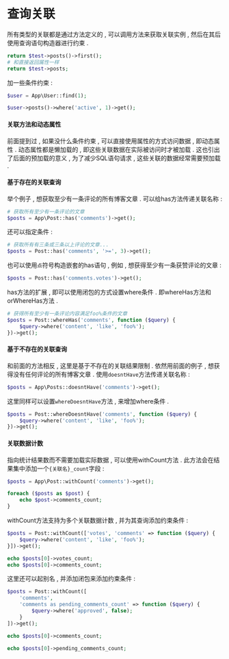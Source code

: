 # 查询关联

所有类型的关联都是通过方法定义的 , 可以调用方法来获取关联实例 , 然后在其后使用查询语句构造器进行约束 .

```php
return $test->posts()->first();
# 和直接返回属性一样
return $test->posts;
```

加一些条件约束 :

```php
$user = App\User::find(1);

$user->posts()->where('active', 1)->get();
```

#### 关联方法和动态属性

前面提到过 , 如果没什么条件约束 , 可以直接使用属性的方式访问数据 , 即动态属性 . 动态属性都是懒加载的 , 即这些关联数据在实际被访问时才被加载 . 这也引出了后面的预加载的意义 , 为了减少SQL语句请求 , 这些关联的数据经常需要预加载 .

#### 基于存在的关联查询

举个例子 , 想获取至少有一条评论的所有博客文章 . 可以给has方法传递关联名称 :

```php
# 获取所有至少有一条评论的文章
$posts = App\Post::has('comments')->get();
```

还可以指定条件 :

```php
# 获取所有有三条或三条以上评论的文章...
$posts = Post::has('comments', '>=', 3)->get();
```

也可以使用`点`符号构造嵌套的has语句 , 例如 , 想获得至少有一条获赞评论的文章 :

```php
$posts = Post::has('comments.votes')->get();
```

has方法的扩展 , 即可以使用闭包的方式设置where条件 . 即whereHas方法和orWhereHas方法 .

```php
# 获得所有至少有一条评论内容满足foo%条件的文章
$posts = Post::whereHas('comments', function ($query) {
    $query->where('content', 'like', 'foo%');
})->get();
```

#### 基于不存在的关联查询

和前面的方法相反 , 这里是基于不存在的关联结果限制 . 依然用前面的例子 , 想获得没有任何评论的所有博客文章 . 使用`doesntHave`方法传递关联名称 :

```php
$posts = App\Posts::doesntHave('comments')->get();
```

这里同样可以设置`whereDoesntHave`方法 , 来增加where条件 .

```php
$posts = Post::whereDoesntHave('comments', function ($query) {
    $query->where('content', 'like', 'foo%');
})->get();
```

#### 关联数据计数

指向统计结果数而不需要加载实际数据 , 可以使用withCount方法 . 此方法会在结果集中添加一个`{关联名}_count`字段 :

```php
$posts = App\Post::withCount('comments')->get();

foreach ($posts as $post) {
    echo $post->comments_count;
}
```

withCount方法支持为多个关联数据计数 , 并为其查询添加约束条件 :

```php
$posts = Post::withCount(['votes', 'comments' => function ($query) {
    $query->where('content', 'like', 'foo%');
}])->get();

echo $posts[0]->votes_count;
echo $posts[0]->comments_count;
```

这里还可以起别名 , 并添加闭包来添加约束条件 :

```php
$posts = Post::withCount([
    'comments',
    'comments as pending_comments_count' => function ($query) {
        $query->where('approved', false);
    }
])->get();

echo $posts[0]->comments_count;

echo $posts[0]->pending_comments_count;
```



